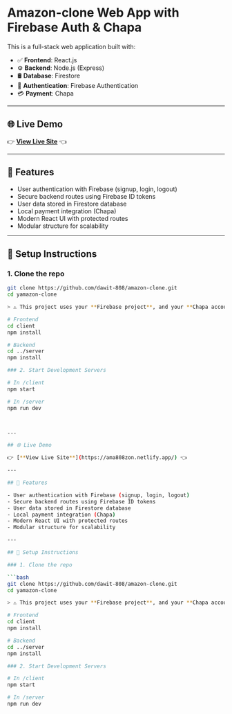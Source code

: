 # Amazon-clone Web App with Firebase Auth & Chapa

This is a full-stack web application built with:

- ✅ **Frontend**: React.js
- ⚙️ **Backend**: Node.js (Express)
- 🛢️ **Database**: Firestore
- 🔐 **Authentication**: Firebase Authentication
- 💳 **Payment**: Chapa

---

## 🌐 Live Demo

👉 [**View Live Site**](https://ama808zon.netlify.app/) 👈

---

## 🚀 Features

- User authentication with Firebase (signup, login, logout)
- Secure backend routes using Firebase ID tokens
- User data stored in Firestore database
- Local payment integration (Chapa)
- Modern React UI with protected routes
- Modular structure for scalability

---

## 🔧 Setup Instructions

### 1. Clone the repo

````bash
git clone https://github.com/dawit-808/amazon-clone.git
cd yamazon-clone

> ⚠️ This project uses your **Firebase project**, and your **Chapa account**. Make sure to configure your `.env` file with the correct credentials.

# Frontend
cd client
npm install

# Backend
cd ../server
npm install

### 2. Start Development Servers

# In /client
npm start

# In /server
npm run dev



---

## 🌐 Live Demo

👉 [**View Live Site**](https://ama808zon.netlify.app/) 👈

---

## 🚀 Features

- User authentication with Firebase (signup, login, logout)
- Secure backend routes using Firebase ID tokens
- User data stored in Firestore database
- Local payment integration (Chapa)
- Modern React UI with protected routes
- Modular structure for scalability

---

## 🔧 Setup Instructions

### 1. Clone the repo

```bash
git clone https://github.com/dawit-808/amazon-clone.git
cd yamazon-clone

> ⚠️ This project uses your **Firebase project**, and your **Chapa account**. Make sure to configure your `.env` file with the correct credentials.

# Frontend
cd client
npm install

# Backend
cd ../server
npm install

### 2. Start Development Servers

# In /client
npm start

# In /server
npm run dev


````
